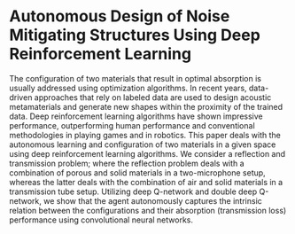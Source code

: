 # Autonomous Design of Noise Mitigating Structures Using Deep Reinforcement Learning

The configuration of two materials that result in optimal absorption is usually addressed using optimization algorithms. 
In recent years, data-driven approaches that rely on labeled data are used to design acoustic metamaterials and generate new shapes within the proximity of the trained data. 
Deep reinforcement learning algorithms have shown impressive performance, outperforming human performance and conventional methodologies in playing games and in robotics. 
This paper deals with the autonomous learning and configuration of two materials in a given space using deep reinforcement learning algorithms. 
We consider a reflection and transmission problem; where the reflection problem deals with a combination of porous and solid materials in a two-microphone setup, whereas the latter deals with the combination of air and solid materials in a transmission tube setup. 
Utilizing deep Q-network and double deep Q-network, we show that the agent autonomously captures the intrinsic relation between the configurations and their absorption (transmission loss) performance using convolutional neural networks.
